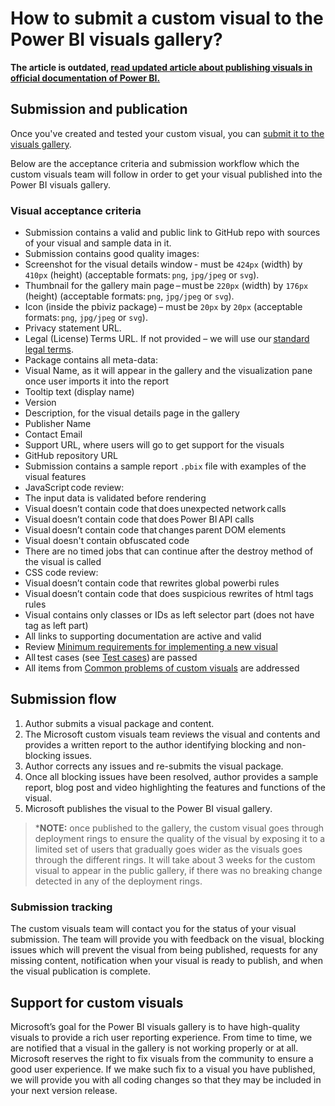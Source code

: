# How to submit a custom visual to the Power BI visuals gallery?

**The article is outdated, [read updated article about publishing visuals in official documentation of Power BI.](https://docs.microsoft.com/en-us/power-bi/developer/office-store)**

## Submission and publication

Once you've created and tested your custom visual, you can [submit it to the visuals gallery](https://app.powerbi.com/visuals/info#submit).

Below are the acceptance criteria and submission workflow which the custom visuals team will follow in order to get your visual published into the Power BI visuals gallery.

### Visual acceptance criteria

- Submission contains a valid and public link to GitHub repo with sources of your visual and sample data in it.
- Submission contains good quality images:
 - Screenshot for the visual details window - must be `424px` (width) by `410px` (height) (acceptable formats: `png`, `jpg/jpeg` or `svg`).
 - Thumbnail for the gallery main page – must be `220px` (width) by `176px` (height) (acceptable formats: `png`, `jpg/jpeg` or `svg`).
 - Icon (inside the pbiviz package) – must be `20px` by `20px` (acceptable formats: `png`, `jpg/jpeg` or `svg`).
- Privacy statement URL.  
- Legal (License) Terms URL. If not provided – we will use our [standard legal terms](https://powerbi.microsoft.com/en-us/visuals-gallery-terms/).   
- Package contains all meta-data:
 - Visual Name, as it will appear in the gallery and the visualization pane once user imports it into the report
 - Tooltip text (display name)
 - Version
 - Description, for the visual details page in the gallery
 - Publisher Name
 - Contact Email
 - Support URL, where users will go to get support for the visuals
 - GitHub repository URL
- Submission contains a sample report `.pbix` file with examples of the visual features
- JavaScript code review:
 - The input data is validated before rendering
 - Visual doesn’t contain code that does unexpected network calls
 - Visual doesn’t contain code that does Power BI API calls
 - Visual doesn’t contain code that changes parent DOM elements
 - Visual doesn't contain obfuscated code
 - There are no timed jobs that can continue after the destroy method of the visual is called
- CSS code review:
 - Visual doesn’t contain code that rewrites global powerbi rules
 - Visual doesn’t contain code that does suspicious rewrites of html tags rules
 - Visual contains only classes or IDs as left selector part (does not have tag as left part)
- All links to supporting documentation are active and valid
- Review [Minimum requirements for implementing a new visual](https://github.com/Microsoft/PowerBI-visuals-core/wiki/Minimum-requirements-for-implementing-a-new-visual)
- All test cases (see [Test cases](./SubmissionTesting.md)) are passed
- All items from [Common problems of custom visuals](./SubmissionCommonProblems.md) are addressed

## Submission flow

1. Author submits a visual package and content.
2. The Microsoft custom visuals team reviews the visual and contents and provides a written report to the author identifying blocking and non-blocking issues.
3. Author corrects any issues and re-submits the visual package.
4. Once all blocking issues have been resolved, author provides a sample report, blog post and video highlighting the features and functions of the visual.
5. Microsoft publishes the visual to the Power BI visual gallery.

> ***NOTE:** once published to the gallery, the custom visual goes through deployment rings to ensure the quality of the visual by exposing it to a limited set of users that gradually goes wider as the visuals goes through the different rings. It will take about 3 weeks for the custom visual to appear in the public gallery, if there was no breaking change detected in any of the deployment rings.

### Submission tracking

The custom visuals team will contact you for the status of your visual submission. The team will provide you with feedback on the visual, blocking issues which will prevent the visual from being published, requests for any missing content, notification when your visual is ready to publish, and when the visual publication is complete.

## Support for custom visuals

Microsoft’s goal for the Power BI visuals gallery is to have high-quality visuals to provide a rich user reporting experience. From time to time, we are notified that a visual in the gallery is not working properly or at all.
Microsoft reserves the right to fix visuals from the community to ensure a good user experience. If we make such fix to a visual you have published, we will provide you with all coding changes so that they may be included in your next version release.
